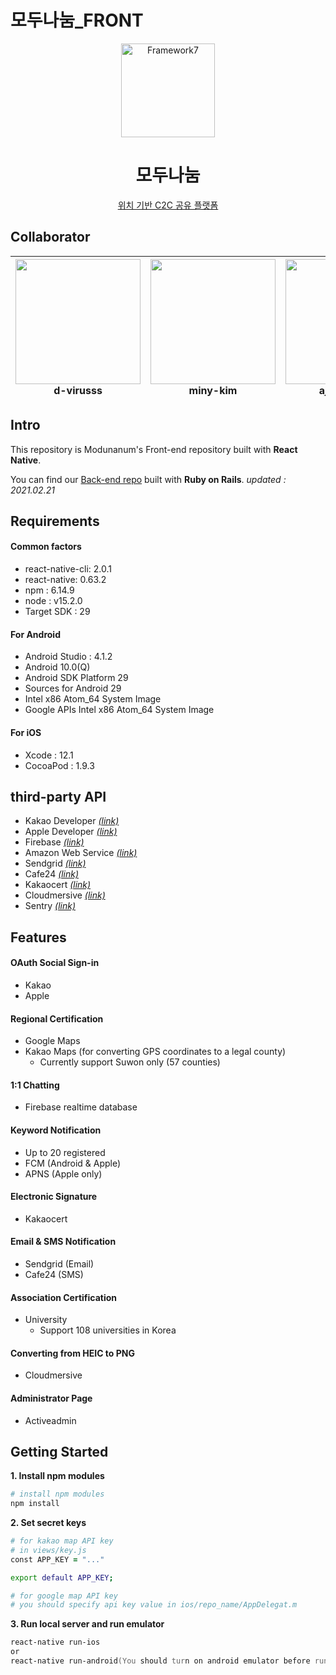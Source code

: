 # 모두나눔_FRONT

<p align="center"><a href="https://www.applepink.ml" target="_blank" rel="noopener noreferrer"><img width="150" src="https://www.applepink.ml/image/default.png" alt="Framework7"></a></p>

<h1 align="center">모두나눔</h1>

<p align="center">
  <a href="https://www.applepink.ml" target="_blank">위치 기반 C2C 공유 플랫폼</a>
</p>


## Collaborator

| [<img src="https://avatars3.githubusercontent.com/u/55905801?s=400&v=4" width="200">](https://github.com/d-virusss) <br> d-virusss| [<img src="https://avatars1.githubusercontent.com/u/55075628?s=400&v=4" width="200">](https://github.com/miny-kim) <br> miny-kim | [<img src="https://avatars3.githubusercontent.com/u/56245165?s=400&v=4" width="200">](https://github.com/ajkenny122) <br> ajkenny122 |
| :-----------------------------------: | :---------------------------------------: | :---------------------------------------: |

## Intro
This repository is Modunanum's Front-end repository built with **React Native**.
  
You can find our [Back-end repo](https://github.com/oohyun15/applePink-backend) built with **Ruby on Rails**.
*updated : 2021.02.21*

## Requirements
#### Common factors
* react-native-cli: 2.0.1
* react-native: 0.63.2
* npm : 6.14.9
* node : v15.2.0
* Target SDK : 29

#### For Android
* Android Studio : 4.1.2
* Android 10.0(Q)
* Android SDK Platform 29
* Sources for Android 29
* Intel x86 Atom_64 System Image
* Google APIs Intel x86 Atom_64 System Image

#### For iOS
* Xcode : 12.1
* CocoaPod : 1.9.3

## third-party API
* Kakao Developer    *[(link)](https://developers.kakao.com/)*
* Apple Developer    *[(link)](https://developer.apple.com/)*
* Firebase           *[(link)](https://firebase.google.com/)*
* Amazon Web Service *[(link)](https://aws.amazon.com/)*
* Sendgrid           *[(link)](https://sendgrid.com/)*
* Cafe24             *[(link)](https://hosting.cafe24.com/)*
* Kakaocert          *[(link)](https://www.kakaocert.com/)*
* Cloudmersive       *[(link)](https://cloudmersive.com/)*
* Sentry             *[(link)](https://sentry.io/)*

## Features
#### OAuth Social Sign-in
* Kakao
* Apple

#### Regional Certification
* Google Maps
* Kakao Maps (for converting GPS coordinates to a legal county)
  * Currently support Suwon only (57 counties)

#### 1:1 Chatting
* Firebase realtime database

#### Keyword Notification
* Up to 20 registered
* FCM (Android & Apple)
* APNS (Apple only)

#### Electronic Signature
* Kakaocert

#### Email & SMS Notification
* Sendgrid (Email)
* Cafe24 (SMS)

#### Association Certification
* University
  * Support 108 universities in Korea

#### Converting from HEIC to PNG 
* Cloudmersive

#### Administrator Page
* Activeadmin

## Getting Started
**1. Install npm modules**
```zsh
# install npm modules
npm install
```

**2. Set secret keys**
``` zsh
# for kakao map API key
# in views/key.js
const APP_KEY = "..."

export default APP_KEY;
```

``` zsh
# for google map API key
# you should specify api key value in ios/repo_name/AppDelegat.m
```

**3. Run local server and run emulator**
``` zsh
react-native run-ios
or
react-native run-android(You should turn on android emulator before run this command.)
```
